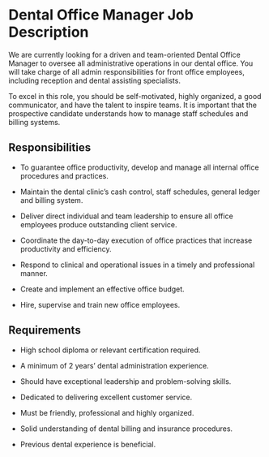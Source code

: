 # Dental Office Manager Job Description

We are currently looking for a driven and team-oriented Dental Office Manager to oversee all administrative operations in our dental office. You will take charge of all admin responsibilities for front office employees, including reception and dental assisting specialists.

To excel in this role, you should be self-motivated, highly organized, a good communicator, and have the talent to inspire teams. It is important that the prospective candidate understands how to manage staff schedules and billing systems.

## Responsibilities

* To guarantee office productivity, develop and manage all internal office procedures and practices.

* Maintain the dental clinic’s cash control, staff schedules, general ledger and billing system.

* Deliver direct individual and team leadership to ensure all office employees produce outstanding client service.

* Coordinate the day-to-day execution of office practices that increase productivity and efficiency.

* Respond to clinical and operational issues in a timely and professional manner.

* Create and implement an effective office budget.

* Hire, supervise and train new office employees.

## Requirements

* High school diploma or relevant certification required.

* A minimum of 2 years’ dental administration experience.

* Should have exceptional leadership and problem-solving skills.

* Dedicated to delivering excellent customer service.

* Must be friendly, professional and highly organized.

* Solid understanding of dental billing and insurance procedures.

* Previous dental experience is beneficial.

